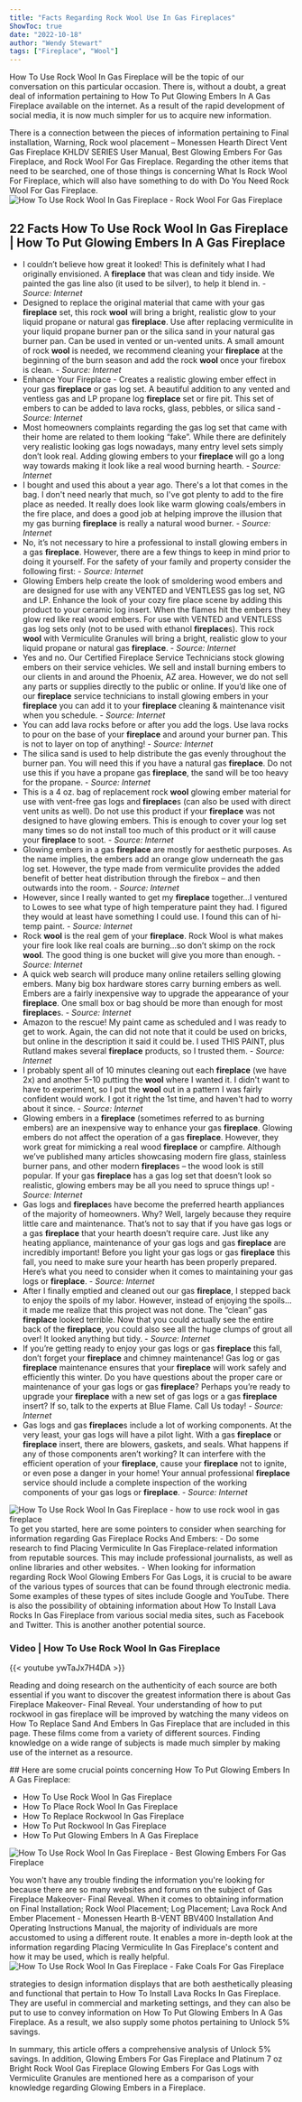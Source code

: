 ```yaml
---
title: "Facts Regarding Rock Wool Use In Gas Fireplaces"
ShowToc: true 
date: "2022-10-18"
author: "Wendy Stewart" 
tags: ["Fireplace", "Wool"]
---
```


How To Use Rock Wool In Gas Fireplace will be the topic of our conversation on this particular occasion. There is, without a doubt, a great deal of information pertaining to How To Put Glowing Embers In A Gas Fireplace available on the internet. As a result of the rapid development of social media, it is now much simpler for us to acquire new information.

There is a connection between the pieces of information pertaining to Final installation, Warning, Rock wool placement – Monessen Hearth Direct Vent Gas Fireplace KHLDV SERIES User Manual, Best Glowing Embers For Gas Fireplace, and Rock Wool For Gas Fireplace. Regarding the other items that need to be searched, one of those things is concerning What Is Rock Wool For Fireplace, which will also have something to do with Do You Need Rock Wool For Gas Fireplace.
<img loading="lazy" src="http://northstarstone.biz/wp-content/uploads/2015/01/stone-veneer-fireplace.jpeg" onerror="this.onerror=null;this.src='https://blogger.googleusercontent.com/img/a/AVvXsEhe7F7TRXHtjiKvHb5vS7DmnxvpHiDyoYyYvm1nHB3Qp2_w3BnM6A2eq4v7FYxCC9bfZt3a9vIMtAYEKUiaDQbHMg-ViyGmRIj39MLp0bGFfgfYw1Dc9q_H-T0wiTm3l0Uq42dETrN9eC8aGJ9_IORZsxST1AcLR7np1koOfcc7tnHa4S8Mwz_xD9d0=s16000';" alt="How To Use Rock Wool In Gas Fireplace - Rock Wool For Gas Fireplace" >

## 22 Facts How To Use Rock Wool In Gas Fireplace | How To Put Glowing Embers In A Gas Fireplace
-   I couldn’t believe how great it looked! This is definitely what I had originally envisioned. A **fireplace** that was clean and tidy inside. We painted the gas line also (it used to be silver), to help it blend in. - <cite>Source: Internet</cite>
-   Designed to replace the original material that came with your gas **fireplace** set, this rock **wool** will bring a bright, realistic glow to your liquid propane or natural gas **fireplace**. Use after replacing vermiculite in your liquid propane burner pan or the silica sand in your natural gas burner pan. Can be used in vented or un-vented units. A small amount of rock **wool** is needed, we recommend cleaning your **fireplace** at the beginning of the burn season and add the rock **wool** once your firebox is clean. - <cite>Source: Internet</cite>
-   Enhance Your Fireplace - Creates a realistic glowing ember effect in your gas **fireplace** or gas log set. A beautiful addition to any vented and ventless gas and LP propane log **fireplace** set or fire pit. This set of embers to can be added to lava rocks, glass, pebbles, or silica sand - <cite>Source: Internet</cite>
-   Most homeowners complaints regarding the gas log set that came with their home are related to them looking “fake”. While there are definitely very realistic looking gas logs nowadays, many entry level sets simply don’t look real. Adding glowing embers to your **fireplace** will go a long way towards making it look like a real wood burning hearth. - <cite>Source: Internet</cite>
-   I bought and used this about a year ago. There's a lot that comes in the bag. I don't need nearly that much, so I've got plenty to add to the fire place as needed. It really does look like warm glowing coals/embers in the fire place, and does a good job at helping improve the illusion that my gas burning **fireplace** is really a natural wood burner. - <cite>Source: Internet</cite>
-   No, it’s not necessary to hire a professional to install glowing embers in a gas **fireplace**. However, there are a few things to keep in mind prior to doing it yourself. For the safety of your family and property consider the following first: - <cite>Source: Internet</cite>
-   Glowing Embers help create the look of smoldering wood embers and are designed for use with any VENTED and VENTLESS gas log set, NG and LP. Enhance the look of your cozy fire place scene by adding this product to your ceramic log insert. When the flames hit the embers they glow red like real wood embers. For use with VENTED and VENTLESS gas log sets only (not to be used with ethanol **fireplace**s). This rock **wool** with Vermiculite Granules will bring a bright, realistic glow to your liquid propane or natural gas **fireplace**. - <cite>Source: Internet</cite>
-   Yes and no. Our Certified Fireplace Service Technicians stock glowing embers on their service vehicles. We sell and install burning embers to our clients in and around the Phoenix, AZ area. However, we do not sell any parts or supplies directly to the public or online. If you’d like one of our **fireplace** service technicians to install glowing embers in your **fireplace** you can add it to your **fireplace** cleaning & maintenance visit when you schedule. - <cite>Source: Internet</cite>
-   You can add lava rocks before or after you add the logs. Use lava rocks to pour on the base of your **fireplace** and around your burner pan. This is not to layer on top of anything! - <cite>Source: Internet</cite>
-   The silica sand is used to help distribute the gas evenly throughout the burner pan. You will need this if you have a natural gas **fireplace**. Do not use this if you have a propane gas **fireplace**, the sand will be too heavy for the propane. - <cite>Source: Internet</cite>
-   This is a 4 oz. bag of replacement rock **wool** glowing ember material for use with vent-free gas logs and **fireplace**s (can also be used with direct vent units as well). Do not use this product if your **fireplace** was not designed to have glowing embers. This is enough to cover your log set many times so do not install too much of this product or it will cause your **fireplace** to soot. - <cite>Source: Internet</cite>
-   Glowing embers in a gas **fireplace** are mostly for aesthetic purposes. As the name implies, the embers add an orange glow underneath the gas log set. However, the type made from vermiculite provides the added benefit of better heat distribution through the firebox – and then outwards into the room. - <cite>Source: Internet</cite>
-   However, since I really wanted to get my **fireplace** together…I ventured to Lowes to see what type of high temperature paint they had. I figured they would at least have something I could use. I found this can of hi-temp paint. - <cite>Source: Internet</cite>
-   Rock **wool** is the real gem of your **fireplace**. Rock Wool is what makes your fire look like real coals are burning…so don’t skimp on the rock **wool**. The good thing is one bucket will give you more than enough. - <cite>Source: Internet</cite>
-   A quick web search will produce many online retailers selling glowing embers. Many big box hardware stores carry burning embers as well. Embers are a fairly inexpensive way to upgrade the appearance of your **fireplace**. One small box or bag should be more than enough for most **fireplace**s. - <cite>Source: Internet</cite>
-   Amazon to the rescue! My paint came as scheduled and I was ready to get to work. Again, the can did not note that it could be used on bricks, but online in the description it said it could be. I used THIS PAINT, plus Rutland makes several **fireplace** products, so I trusted them. - <cite>Source: Internet</cite>
-   I probably spent all of 10 minutes cleaning out each **fireplace** (we have 2x) and another 5-10 putting the **wool** where I wanted it. I didn't want to have to experiment, so I put the **wool** out in a pattern I was fairly confident would work. I got it right the 1st time, and haven't had to worry about it since. - <cite>Source: Internet</cite>
-   Glowing embers in a **fireplace** (sometimes referred to as burning embers) are an inexpensive way to enhance your gas **fireplace**. Glowing embers do not affect the operation of a gas **fireplace**. However, they work great for mimicking a real wood **fireplace** or campfire. Although we’ve published many articles showcasing modern fire glass, stainless burner pans, and other modern **fireplace**s – the wood look is still popular. If your gas **fireplace** has a gas log set that doesn’t look so realistic, glowing embers may be all you need to spruce things up! - <cite>Source: Internet</cite>
-   Gas logs and **fireplace**s have become the preferred hearth appliances of the majority of homeowners. Why? Well, largely because they require little care and maintenance. That’s not to say that if you have gas logs or a gas **fireplace** that your hearth doesn’t require care. Just like any heating appliance, maintenance of your gas logs and gas **fireplace** are incredibly important! Before you light your gas logs or gas **fireplace** this fall, you need to make sure your hearth has been properly prepared. Here’s what you need to consider when it comes to maintaining your gas logs or **fireplace**. - <cite>Source: Internet</cite>
-   After I finally emptied and cleaned out our gas **fireplace**, I stepped back to enjoy the spoils of my labor. However, instead of enjoying the spoils…it made me realize that this project was not done. The “clean” gas **fireplace** looked terrible. Now that you could actually see the entire back of the **fireplace**, you could also see all the huge clumps of grout all over! It looked anything but tidy. - <cite>Source: Internet</cite>
-   If you’re getting ready to enjoy your gas logs or gas **fireplace** this fall, don’t forget your **fireplace** and chimney maintenance! Gas log or gas **fireplace** maintenance ensures that your **fireplace** will work safely and efficiently this winter. Do you have questions about the proper care or maintenance of your gas logs or gas **fireplace**? Perhaps you’re ready to upgrade your **fireplace** with a new set of gas logs or a gas **fireplace** insert? If so, talk to the experts at Blue Flame. Call Us today! - <cite>Source: Internet</cite>
-   Gas logs and gas **fireplace**s include a lot of working components. At the very least, your gas logs will have a pilot light. With a gas **fireplace** or **fireplace** insert, there are blowers, gaskets, and seals. What happens if any of those components aren’t working? It can interfere with the efficient operation of your **fireplace**, cause your **fireplace** not to ignite, or even pose a danger in your home! Your annual professional **fireplace** service should include a complete inspection of the working components of your gas logs or **fireplace**. - <cite>Source: Internet</cite>


<img loading="lazy" src="https://i.pinimg.com/originals/33/51/34/335134fe1b3efafae1df0be4861188a9.jpg" onerror="this.onerror=null;this.src='https://blogger.googleusercontent.com/img/a/AVvXsEhe7F7TRXHtjiKvHb5vS7DmnxvpHiDyoYyYvm1nHB3Qp2_w3BnM6A2eq4v7FYxCC9bfZt3a9vIMtAYEKUiaDQbHMg-ViyGmRIj39MLp0bGFfgfYw1Dc9q_H-T0wiTm3l0Uq42dETrN9eC8aGJ9_IORZsxST1AcLR7np1koOfcc7tnHa4S8Mwz_xD9d0=s16000';" alt="How To Use Rock Wool In Gas Fireplace - how to use rock wool in gas fireplace" >
To get you started, here are some pointers to consider when searching for information regarding Gas Fireplace Rocks And Embers:
- Do some research to find Placing Vermiculite In Gas Fireplace-related information from reputable sources. This may include professional journalists, as well as online libraries and other websites.
- When looking for information regarding Rock Wool Glowing Embers For Gas Logs, it is crucial to be aware of the various types of sources that can be found through electronic media. Some examples of these types of sites include Google and YouTube. There is also the possibility of obtaining information about How To Install Lava Rocks In Gas Fireplace from various social media sites, such as Facebook and Twitter. This is another another potential source.

### Video | How To Use Rock Wool In Gas Fireplace
{{< youtube ywTaJx7H4DA >}} 


Reading and doing research on the authenticity of each source are both essential if you want to discover the greatest information there is about Gas Fireplace Makeover- Final Reveal.
Your understanding of how to put rockwool in gas fireplace will be improved by watching the many videos on How To Replace Sand And Embers In Gas Fireplace that are included in this page. These films come from a variety of different sources. Finding knowledge on a wide range of subjects is made much simpler by making use of the internet as a resource.
<script async="async" data-cfasync="false" src="//normallydemandedalter.com/fe63df3c5408708b15d8dc3d9b206b31/invoke.js"></script>
<div id="container-fe63df3c5408708b15d8dc3d9b206b31"></div>
## Here are some crucial points concerning How To Put Glowing Embers In A Gas Fireplace:

- How To Use Rock Wool In Gas Fireplace
- How To Place Rock Wool In Gas Fireplace
- How To Replace Rockwool In Gas Fireplace
- How To Put Rockwool In Gas Fireplace
- How To Put Glowing Embers In A Gas Fireplace

 <img loading="lazy" src="https://i.pinimg.com/736x/2d/42/c4/2d42c433679ac5a22d93925061369b44--craftsman-fireplace-fireplace-wall.jpg" onerror="this.onerror=null;this.src='https://blogger.googleusercontent.com/img/a/AVvXsEhe7F7TRXHtjiKvHb5vS7DmnxvpHiDyoYyYvm1nHB3Qp2_w3BnM6A2eq4v7FYxCC9bfZt3a9vIMtAYEKUiaDQbHMg-ViyGmRIj39MLp0bGFfgfYw1Dc9q_H-T0wiTm3l0Uq42dETrN9eC8aGJ9_IORZsxST1AcLR7np1koOfcc7tnHa4S8Mwz_xD9d0=s16000';" alt="How To Use Rock Wool In Gas Fireplace - Best Glowing Embers For Gas Fireplace" >

You won't have any trouble finding the information you're looking for because there are so many websites and forums on the subject of Gas Fireplace Makeover- Final Reveal.
When it comes to obtaining information on Final Installation; Rock Wool Placement; Log Placement; Lava Rock And Ember Placement - Monessen Hearth B-VENT BBV400 Installation And Operating Instructions Manual, the majority of individuals are more accustomed to using a different route. It enables a more in-depth look at the information regarding Placing Vermiculite In Gas Fireplace's content and how it may be used, which is really helpful.
<img loading="lazy" src="https://i.pinimg.com/736x/94/a2/66/94a266cabb9a056af2f01135eb379913.jpg" onerror="this.onerror=null;this.src='https://blogger.googleusercontent.com/img/a/AVvXsEhe7F7TRXHtjiKvHb5vS7DmnxvpHiDyoYyYvm1nHB3Qp2_w3BnM6A2eq4v7FYxCC9bfZt3a9vIMtAYEKUiaDQbHMg-ViyGmRIj39MLp0bGFfgfYw1Dc9q_H-T0wiTm3l0Uq42dETrN9eC8aGJ9_IORZsxST1AcLR7np1koOfcc7tnHa4S8Mwz_xD9d0=s16000';" alt="How To Use Rock Wool In Gas Fireplace - Fake Coals For Gas Fireplace" >

strategies to design information displays that are both aesthetically pleasing and functional that pertain to How To Install Lava Rocks In Gas Fireplace. They are useful in commercial and marketing settings, and they can also be put to use to convey information on How To Put Glowing Embers In A Gas Fireplace. As a result, we also supply some photos pertaining to Unlock 5% savings.

In summary, this article offers a comprehensive analysis of Unlock 5% savings. In addition, Glowing Embers For Gas Fireplace and Platinum 7 oz Bright Rock Wool Gas Fireplace Glowing Embers For Gas Logs with Vermiculite Granules are mentioned here as a comparison of your knowledge regarding Glowing Embers in a Fireplace.

	

